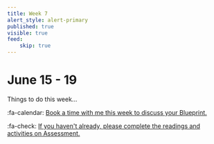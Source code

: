 ```yaml
---
title: Week 7
alert_style: alert-primary
published: true
visible: true
feed:
    skip: true
---
```


# June 15 - 19
Things to do this week...

:fa-calendar: [Book a time with me this week to discuss your Blueprint.](https://teaching.madland.ca/edci335-may-2020/calendly)

:fa-check: [If you haven't already, please complete the readings and activities on Assessment.](https://edtechuvic.ca/edci335/category/assessment/)